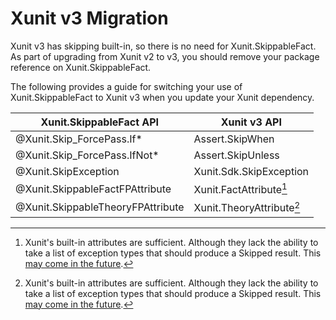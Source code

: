 # Xunit v3 Migration

Xunit v3 has skipping built-in, so there is no need for Xunit.SkippableFact.
As part of upgrading from Xunit v2 to v3, you should remove your package reference on Xunit.SkippableFact.

The following provides a guide for switching your use of Xunit.SkippableFact to Xunit v3 when you update your Xunit dependency.

Xunit.SkippableFact API | Xunit v3 API
--|--
@Xunit.Skip_ForcePass.If* | Assert.SkipWhen
@Xunit.Skip_ForcePass.IfNot* | Assert.SkipUnless
@Xunit.SkipException | Xunit.Sdk.SkipException
@Xunit.SkippableFactFPAttribute | Xunit.FactAttribute[^1]
@Xunit.SkippableTheoryFPAttribute | Xunit.TheoryAttribute[^1]

[^1]: Xunit's built-in attributes are sufficient. Although they lack the ability to take a list of exception types that should produce a Skipped result. This [may come in the future](https://github.com/xunit/xunit/issues/3101).
